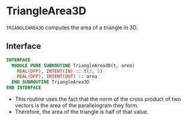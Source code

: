 # TriangleArea3D

`TRIANGLEAREA3D` computes the area of a triangle in 3D.

## Interface

```fortran
INTERFACE
  MODULE PURE SUBROUTINE TriangleArea3D(t, area)
    REAL(DFP), INTENT(IN) :: t(3, 3)
    REAL(DFP), INTENT(OUT) :: area
  END SUBROUTINE TriangleArea3D
END INTERFACE
```

- This routine uses the fact that the norm of the cross product of two vectors is the area of the parallelogram they form.
- Therefore, the area of the triangle is half of that value.
